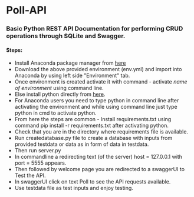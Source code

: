 # Poll-API

### Basic Python REST API Documentation for performing CRUD operations through SQLite and Swagger.

#### Steps:

- Install Anaconda package manager from [here](https://www.anaconda.com/products/individual)
- Download the above provided environment (env.yml) and import into Anaconda by using left side "Environment" tab.
- Once environment is created activate it with command - activate *name of environment* using command line.
- Else install python directly from [here](https://www.python.org/downloads/release/python-377/).
- For Anaconda users you need to type python in command line after activating the environment and while using command line just type python in cmd to activate python.
- From here the steps are common - Install requirements.txt using command pip install -r requirements.txt after activating python. 
- Check that you are in the directory where requirements file is available.
- Run createdatabase.py file to create a database with inputs from provided testdata or data as in form of data in testdata.
- Then run server.py
- In commandline a redirecting text (of the server) host = 127.0.0.1 with port = 5555 appears.
- Then followed by welcome page you are redirected to a swaggerUI to Test the API.
- In swaggerUI click on text Poll to see the API requests available.
- Use testdata file as test inputs and enjoy testing.


